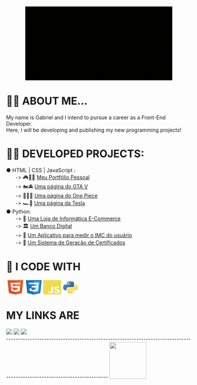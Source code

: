 <p align = "center"><img align = "center" alt = "HELLO WORLD" height = "200" width = "400" src = "/HELLO WORLD.gif"> </p>


<h1 align = "left">👨‍💻 ABOUT ME... </h1>
My name is Gabriel and I intend to pursue a career as a Front-End Developer. <br>
Here, I will be developing and publishing my new programming projects!

<h1 align = "left">🚀✅ DEVELOPED PROJECTS: </h1>
 ● HTML | CSS | JavaScript : <br>
ㅤㅤ-> 🎮👨‍💻 <a href = "https://frontenddeveloper-gabriel.github.io/meu-portfolio/" target="_blank">Meu Portfólio Pessoal</a> <br>
ㅤㅤ-> 🏍🚔 <a href = "https://frontenddeveloper-gabriel.github.io/projeto-gta/" target="_blank">Uma página do GTA V </a> <br>
ㅤㅤ-> 🏴‍☠️🌊 <a href = "https://frontenddeveloper-gabriel.github.io/projeto-onepiece/" target="_blank">Uma página do One Piece</a> <br>
ㅤㅤ-> 🏎🚀 <a href = "https://frontenddeveloper-gabriel.github.io/projeto-tesla/" target="_blank">Uma página da Tesla</a> <br>
 ● Python: <br>
ㅤㅤ-> 🛒​​ <a href = "https://github.com/FrontEndDeveloper-Gabriel/e-commerce-digital" target="_blank">Uma Loja de Informática E-Commerce</a> <br>
ㅤㅤ-> ​🏛 <a href = "https://github.com/FrontEndDeveloper-Gabriel/banco-digital" target="_blank">Um Banco Digital</a> <br>
ㅤㅤ-> ​📐 <a href = "https://github.com/FrontEndDeveloper-Gabriel/aplicativo-imc" target="_blank">Um Aplicativo para medir o IMC do usuário</a> <br>
ㅤㅤ-> ​📃 <a href = "https://github.com/FrontEndDeveloper-Gabriel/gerador-de-certificados" target="_blank">Um Sistema de Geração de Certificados</a> <br>
</p>

<h1 align = "left">💬 I CODE WITH </h1>
<img align = "center" alt = "HTML" height = "40" width="50" src = "https://raw.githubusercontent.com/devicons/devicon/master/icons/html5/html5-original.svg">​​
<img align="center" alt="CSS" height="40" width="50" src="https://raw.githubusercontent.com/devicons/devicon/master/icons/css3/css3-original.svg">​​
<img align="center" alt="JavaScript" height="40" width="50" src="https://raw.githubusercontent.com/devicons/devicon/master/icons/javascript/javascript-plain.svg">​​​
<img align="center" alt="Python" height="40" width="50" src="https://raw.githubusercontent.com/devicons/devicon/master/icons/python/python-original.svg">​​

<h1 align = "left"> MY LINKS ARE </h1>
<div> 
 <a href = "https://discord.gg/channels/@frontenddeveloper_gabriel" target="_blank"><img src="https://img.shields.io/badge/Discord-7289DA?style=for-the-badge&logo=discord&logoColor=white" target="_blank"></a> 
  <a href = "mailto:bielvalente16@gmail.com"><img src="https://img.shields.io/badge/-Gmail-%23333?style=for-the-badge&logo=gmail&logoColor=white" target="_blank"></a>
  <a href = "https://www.linkedin.com/in/gabrielr-silva2024" target="_blank"><img src="https://img.shields.io/badge/-LinkedIn-%230077B5?style=for-the-badge&logo=linkedin&logoColor=white" target="_blank"></a>
</div>
-------------------------------------------------------------------------------------------------------------------------
<img src = "https://www.netacad.com/p/ff9e491c-49be-4734-803e-a79e6e83dab1/badges/badge images/introduction_to_python_and_programming_46.png" width = "100" height = "100">
